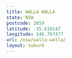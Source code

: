 ```yaml
---
title: WALLA WALLA
state: NSW
postcode: 2659
latitude: -35.610147
longitude: 146.767477
url: /nsw/walla-walla/
layout: suburb
---
```

